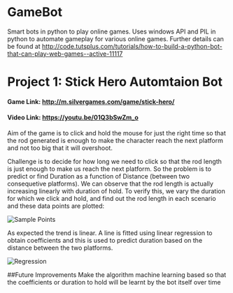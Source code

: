 # GameBot
Smart bots in python to play online games. Uses windows API and PIL in python to automate gameplay for various online games. 
Further details can be found at http://code.tutsplus.com/tutorials/how-to-build-a-python-bot-that-can-play-web-games--active-11117

# Project 1: Stick Hero Automtaion Bot

#### Game Link: http://m.silvergames.com/game/stick-hero/
#### Video Link: https://youtu.be/01Q3bSwZm_o

Aim of the game is to click and hold the mouse for just the right time so that the rod generated is enough to make the character reach the 
next platform and not too big that it will overshoot.


Challenge is to decide for how long we need to click so that the rod length is just enough to make us reach the next platform. So 
the problem is to predict or find Duration as a function of Distance (between two consequetive platforms). We can observe that the rod length 
is actually increasing linearly with duration of hold. To verify this, we vary the duration for which we click and hold, 
and find out the rod length in each scenario and these data points are plotted:

![Sample Points](https://github.com/tusharsircar95/GameBot/blob/master/Stick%20Hero/Plot_SamplePoints.jpeg)

As expected the trend is linear. A line is fitted using linear regression to obtain coefficients and this is used to predict duration 
based on the distance between the two platforms.


![Regression](https://github.com/tusharsircar95/GameBot/blob/master/Stick%20Hero/Plot_Regression.jpeg)

##Future Improvements
Make the algorithm machine learning based so that the coefficients or duration to hold will be learnt by the bot itself over time

